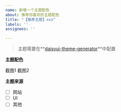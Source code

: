 ```yaml
---
name: 新增一个主题配色
about: 推荐你喜欢的主题配色
title: "【推荐主题】xxx"
labels: ''
assignees: ''

---
```


> 主题需要在**[daisyui-theme-generator](https://daisyui.com/theme-generator/)**中配置

**主题配色**

截图1
截图2

**主题来源**

- [ ] 网站
- [ ] UI
- [ ] 其他
